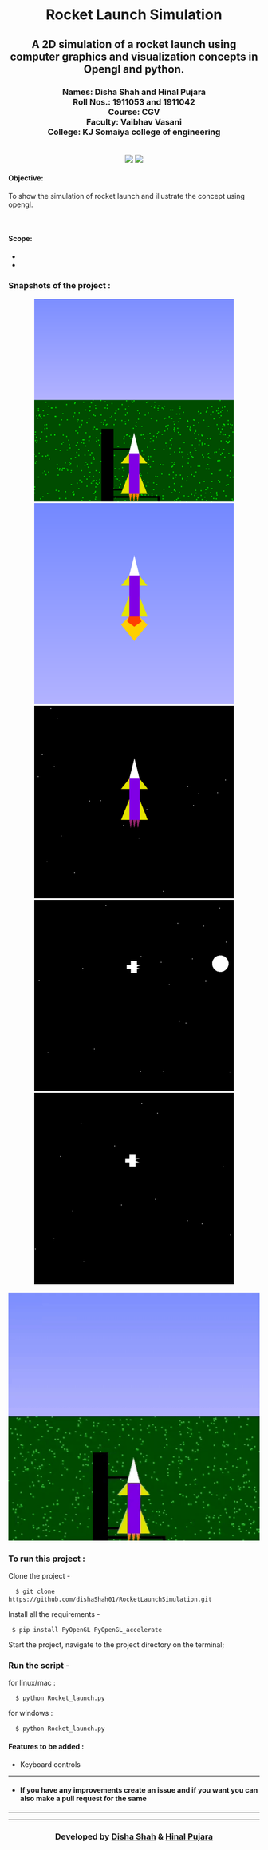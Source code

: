 
<h1 align="center">Rocket Launch Simulation</h1>
<div align="center">
  
  <h2> A 2D simulation of a rocket launch using computer graphics and visualization concepts in Opengl and python.</h2>
<h3>
  Names: Disha Shah and Hinal Pujara<br>
  Roll Nos.: 1911053 and 1911042<br>
  Course: CGV<br>
  Faculty: Vaibhav Vasani<br>
  College: KJ Somaiya college of engineering<br><br>
</h3>
</div>

<div align="center">

[![](https://img.shields.io/badge/Made_with-OpenGL-blue?style=for-the-badge&logo=opengl)](https://www.opengl.org/ "OpenGL")
[![](https://img.shields.io/badge/Made_with-python-yellow?style=for-the-badge&logo=python)](https://www.python.org/ "Python")


</div>

<div>
<h4>
<b>Objective:</b></h4>

To show the simulation of rocket launch and illustrate the concept using opengl.

<br>


<h4>
<b>
Scope:
</b>
<h4>
<ul>
<li>
</li>
<li>
</li>
</ul>
</div>


### Snapshots of the project :

<div align="center">
  
![img](Output/img/p1.png)
![img](Output/img/p2.png)
![img](Output/img/p3.png)
![img](Output/img/p4.png)
![img](Output/img/p5.png)


</div>
<div align="center">
  
![video](Output/vid/output_gif.gif)


</div>

### To run this project :

Clone the project -
```
  $ git clone https://github.com/dishaShah01/RocketLaunchSimulation.git
```
  
Install all the requirements -
```
 $ pip install PyOpenGL PyOpenGL_accelerate
```
Start the project, navigate to the project directory on the terminal;
 ### Run the script -
 for linux/mac :
```
  $ python Rocket_launch.py
```  
 for windows :
``` 
  $ python Rocket_launch.py
```

 #### Features to be added :
- Keyboard controls

---
- #### If you have any improvements create an issue and if you want you can also make a pull request for the same 

---


---
<h3 align="center"><b>Developed by <a href="https://github.com/dishaShah01">Disha Shah</a> & <a href="https://github.com/hinalpujara">Hinal Pujara</a></b></h1>

